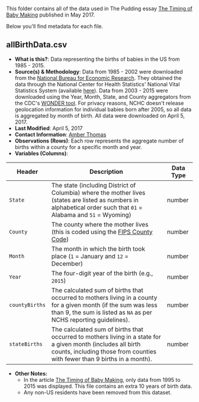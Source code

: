 This folder contains all of the data used in The Pudding essay [The Timing of Baby Making](https://pudding.cool/2017/05/births/) published in May 2017. 

Below you'll find metadata for each file. 

## allBirthData.csv

- 	**What is this?**: Data representing the births of babies in the US from 1985 - 2015.
-   **Source(s) & Methodology**: Data from 1985 - 2002 were downloaded from the [National Bureau for Economic Research](http://www.nber.org/data/vital-statistics-natality-data.html). They obtained the data through the National Center for Health Statistics' National Vital Statistics System (available [here](https://www.cdc.gov/nchs/data_access/vitalstatsonline.htm#Births)). Data from 2003 - 2015 were downloaded using the Year, Month, State, and County aggregators from the CDC's [WONDER tool](https://wonder.cdc.gov/natality.html). For privacy reasons, NCHC doesn't release geolocation information for individual babies born after 2005, so all data is aggregated by month of birth. All data were downloaded on April 5, 2017. 
-   **Last Modified**: April 5, 2017
-   **Contact Information**: [Amber Thomas](mailto:amber@polygraph.cool)
-   **Observations (Rows)**: Each row represents the aggregate number of births within a county for a specific month and year.
-   **Variables (Columns)**:

| Header | Description | Data Type |
|---|---|---|
| `State` | The state (including District of Columbia) where the mother lives (states are listed as numbers in alphabetical order such that `01` = Alabama and `51` = Wyoming) | number | 
| `County` | The county where the mother lives (this is coded using the [FIPS County Code](https://en.wikipedia.org/wiki/FIPS_county_code)) | number | 
| `Month` | The month in which the birth took place (`1` = January and `12` = December) | number | 
| `Year` | The four-digit year of the birth (e.g., `2015`) | number | 
| `countyBirths` | The calculated sum of births that occurred to mothers living in a county for a given month (if the sum was less than 9, the sum is listed as `NA` as per NCHS reporting guidelines). | number | 
| `stateBirths` | The calculated sum of births that occurred to mothers living in a state for a given month (includes all birth counts, including those from counties with fewer than 9 births in a month). | number | 

- **Other Notes:**
    - In the article [The Timing of Baby Making](https://pudding.cool/2017/05/births/), only data from 1995 to 2015 was displayed. This file contains an extra 10 years of birth data. 
    - Any non-US residents have been removed from this dataset.